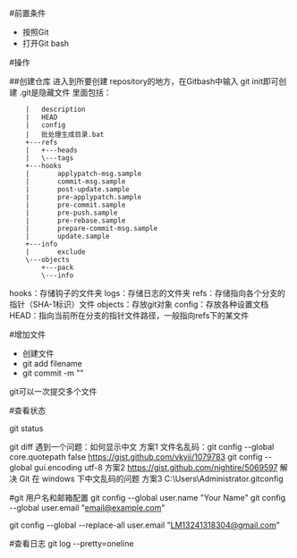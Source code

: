 #前置条件

+ 按照Git
+ 打开Git bash

#操作

##创建仓库
进入到所要创建 repository的地方，在Gitbash中输入
git init即可创建
.git是隐藏文件
里面包括：

		|   description 
		|   HEAD 
		|   config 
		|   批处理生成目录.bat 
		+---refs 
		|   +---heads 
		|   \---tags 
		+---hooks 
		|       applypatch-msg.sample 
		|       commit-msg.sample 
		|       post-update.sample 
		|       pre-applypatch.sample 
		|       pre-commit.sample 
		|       pre-push.sample 
		|       pre-rebase.sample 
		|       prepare-commit-msg.sample 
		|       update.sample 
		+---info 
		|       exclude 
		\---objects 
		    +---pack 
		    \---info 

hooks：存储钩子的文件夹
logs：存储日志的文件夹
refs：存储指向各个分支的指针（SHA-1标识）文件
objects：存放git对象
config：存放各种设置文档
HEAD：指向当前所在分支的指针文件路径，一般指向refs下的某文件

#增加文件

+ 创建文件
+ git add filename
+ git commit -m ""

git可以一次提交多个文件

#查看状态

git status

git diff
遇到一个问题：如何显示中文
方案1 
文件名乱码：git config --global core.quotepath false
https://gist.github.com/vkyii/1079783
 git config --global gui.encoding utf-8
方案2
https://gist.github.com/nightire/5069597
解决 Git 在 windows 下中文乱码的问题
方案3
 C:\Users\Administrator\.gitconfig

#git 用户名和邮箱配置
git config --global user.name "Your Name"
git config --global user.email "email@example.com"

git config --global --replace-all user.email "LM13241318304@gmail.com"


#查看日志
git log --pretty=oneline
